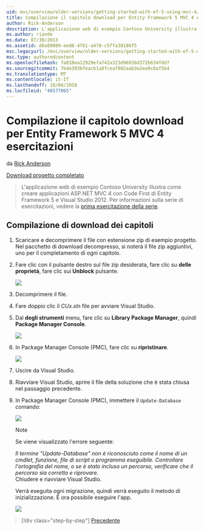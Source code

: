 ```yaml
---
uid: mvc/overview/older-versions/getting-started-with-ef-5-using-mvc-4/building-the-ef5-mvc4-chapter-downloads
title: Compilazione il capitolo download per Entity Framework 5 MVC 4 esercitazioni | Microsoft Docs
author: Rick-Anderson
description: L'applicazione web di esempio Contoso University illustra come creare applicazioni ASP.NET MVC 4 con Code First di Entity Framework 5 e Visual Studio...
ms.author: riande
ms.date: 07/30/2013
ms.assetid: d0a89089-eed8-4f61-a478-c5ffa30186f5
msc.legacyurl: /mvc/overview/older-versions/getting-started-with-ef-5-using-mvc-4/building-the-ef5-mvc4-chapter-downloads
msc.type: authoredcontent
ms.openlocfilehash: fa018ea12929efa742a323d96938d372b634fdd7
ms.sourcegitcommit: 7b4e3936feacb1a8fcea7802aab3e2ea9c8af5b4
ms.translationtype: MT
ms.contentlocale: it-IT
ms.lasthandoff: 10/04/2018
ms.locfileid: "48577065"
---
```

<a name="building-the-chapter-downloads-for-the-ef-5-mvc-4-tutorials"></a>Compilazione il capitolo download per Entity Framework 5 MVC 4 esercitazioni
====================
da [Rick Anderson]((https://twitter.com/RickAndMSFT))

[Download progetto completato](http://code.msdn.microsoft.com/Getting-Started-with-dd0e2ed8)

> L'applicazione web di esempio Contoso University illustra come creare applicazioni ASP.NET MVC 4 con Code First di Entity Framework 5 e Visual Studio 2012. Per informazioni sulla serie di esercitazioni, vedere la [prima esercitazione della serie](creating-an-entity-framework-data-model-for-an-asp-net-mvc-application.md).


## <a name="building-the-chapter-downloads"></a>Compilazione di download dei capitoli

1. Scaricare e decomprimere il file con estensione zip di esempio progetto. Nel pacchetto di download decompresso, si noterà il file zip aggiuntivi, uno per il completamento di ogni capitolo.
2. Fare clic con il pulsante destro sul file zip desiderata, fare clic su **delle proprietà**, fare clic sui **Unblock** pulsante.  
  
    ![](building-the-ef5-mvc4-chapter-downloads/_static/image1.png)
3. Decomprimere il file.
4. Fare doppio clic il *CUx.sln* file per avviare Visual Studio.
5. Dal **degli strumenti** menu, fare clic su **Library Package Manager**, quindi **Package Manager Console**.  
  
    ![](building-the-ef5-mvc4-chapter-downloads/_static/image2.png)
6. In Package Manager Console (PMC), fare clic su **ripristinare**.  
  
    ![](building-the-ef5-mvc4-chapter-downloads/_static/image3.png)
7. Uscire da Visual Studio.
8. Riavviare Visual Studio, aprire il file della soluzione che è stata chiusa nel passaggio precedente.
9. In Package Manager Console (PMC), immettere il `Update-Database` comando:  
  
    ![](building-the-ef5-mvc4-chapter-downloads/_static/image4.png)  

    > [!NOTE]
    > Se viene visualizzato l'errore seguente:  
    >   
    >  *Il termine "Update-Database" non è riconosciuto come il nome di un cmdlet, funzione, file di script o programma eseguibile. Controllare l'ortografia del nome, o se è stato incluso un percorso, verificare che il percorso sia corretto e riprovare.*  
    > Chiudere e riavviare Visual Studio.

    Verrà eseguita ogni migrazione, quindi verrà eseguito il metodo di inizializzazione. È ora possibile eseguire l'app.

    ![](building-the-ef5-mvc4-chapter-downloads/_static/image5.png)

> [!div class="step-by-step"]
> [Precedente](advanced-entity-framework-scenarios-for-an-mvc-web-application.md)
